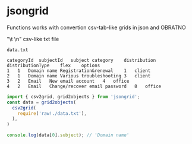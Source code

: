 # jsongrid
Functions works with convertion csv-tab-like grids in json and OBRATNO


"\t \n" csv-like txt file

`data.txt`
```
categoryId	subjectId	subject	category	distribution	distributionType	flex	options
1	1	Domain name	Registration&renewal	1	client
2	1	Domain name	Various troubleshooting	3	client
3	2	Email	New email account	4	office
4	2	Email	Change/recover email password	8	office
```


```js
import { csv2grid, grid2objects } from 'jsongrid';
const data = grid2objects(
  csv2grid(
    require('raw!./data.txt'),
  ),
)

console.log(data[0].subject); // 'Domain name'
```


